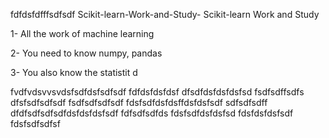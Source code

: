fdfdsfdfffsdfsdf  Scikit-learn-Work-and-Study-
Scikit-learn Work and Study 

1- All the work of machine learning

2- You need to know numpy, pandas
        
3- You also know the statistit                                             d             
                    
                   
 fvdfvdsvvsvdsfsdfdsfsdfsdf
fdfdsfdsfdsf
dfsdfdsfdsfdsfsd
fsdfsdffsdfs
dfsfsdfsdfsdf
fsdfsdfsdfsdf
fdsfsdfdsfdsffdsfdsfsdf
sdfsdfsdff
dfdfsdfsdfsdfdsfdsfdsfsdf
fdfsdfsdfds
fdsfsdfdsfdsfsd
fdsfdsfdsfsdf
fdsfsdfsdfsf
